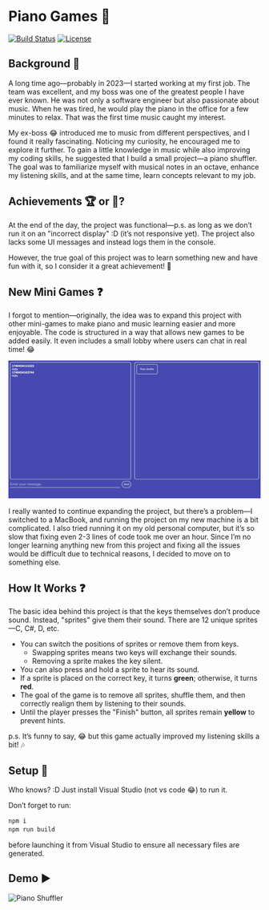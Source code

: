# Piano Games 🎹

[![Build Status](https://img.shields.io/badge/build-passing-brightgreen)](https://github.com/TomC333/Piano-Games)
[![License](https://img.shields.io/badge/license-MIT-blue)](https://github.com/TomC333/Piano-Games/blob/main/LICENSE)

## Background 🤯

A long time ago—probably in 2023—I started working at my first job. The team was excellent, and my boss was one of the greatest people I have ever known. He was not only a software engineer but also passionate about music. When he was tired, he would play the piano in the office for a few minutes to relax. That was the first time music caught my interest.

My ex-boss 😂 introduced me to music from different perspectives, and I found it really fascinating. Noticing my curiosity, he encouraged me to explore it further. To gain a little knowledge in music while also improving my coding skills, he suggested that I build a small project—a piano shuffler. The goal was to familiarize myself with musical notes in an octave, enhance my listening skills, and at the same time, learn concepts relevant to my job.

## Achievements 🏆 or 💩?

At the end of the day, the project was functional—p.s. as long as we don’t run it on an "incorrect display" :D (it’s not responsive yet). The project also lacks some UI messages and instead logs them in the console. 

However, the true goal of this project was to learn something new and have fun with it, so I consider it a great achievement! 🎉

## New Mini Games ❓

I forgot to mention—originally, the idea was to expand this project with other mini-games to make piano and music learning easier and more enjoyable. The code is structured in a way that allows new games to be added easily. It even includes a small lobby where users can chat in real time! 😂

![Game Lobby](https://github.com/TomC333/Piano-Games/blob/main/demo/lobby.jpeg)

I really wanted to continue expanding the project, but there’s a problem—I switched to a MacBook, and running the project on my new machine is a bit complicated. I also tried running it on my old personal computer, but it’s so slow that fixing even 2-3 lines of code took me over an hour. Since I’m no longer learning anything new from this project and fixing all the issues would be difficult due to technical reasons, I decided to move on to something else.

## How It Works ❓

The basic idea behind this project is that the keys themselves don’t produce sound. Instead, "sprites" give them their sound. There are 12 unique sprites—C, C#, D, etc. 

- You can switch the positions of sprites or remove them from keys. 
  - Swapping sprites means two keys will exchange their sounds.
  - Removing a sprite makes the key silent.
- You can also press and hold a sprite to hear its sound.
- If a sprite is placed on the correct key, it turns **green**; otherwise, it turns **red**.
- The goal of the game is to remove all sprites, shuffle them, and then correctly realign them by listening to their sounds.
- Until the player presses the "Finish" button, all sprites remain **yellow** to prevent hints.

p.s. It’s funny to say, 😂 but this game actually improved my listening skills a bit! 🎶

## Setup 🌱

Who knows? :D Just install Visual Studio (not vs code 😂) to run it. 

Don’t forget to run:
```sh
npm i
npm run build
```
before launching it from Visual Studio to ensure all necessary files are generated.

## Demo ▶️

![Piano Shuffler](https://github.com/TomC333/Piano-Games/blob/main/demo/demo.gif)
